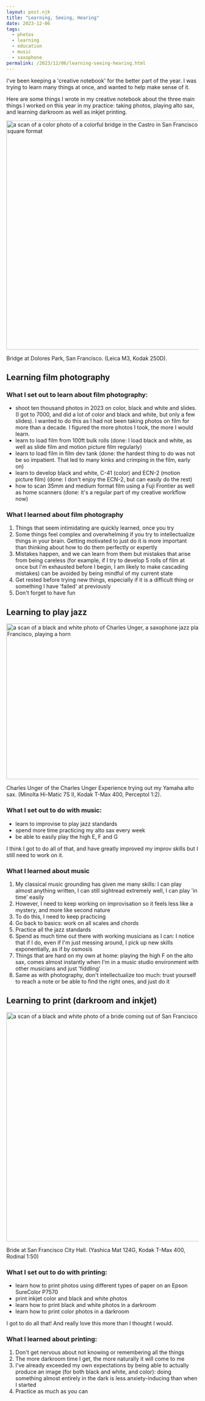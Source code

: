 ```yaml
---
layout: post.njk
title: "Learning, Seeing, Hearing"
date: 2023-12-06
tags: 
  - photos
  - learning
  - education
  - music
  - saxophone
permalink: /2023/12/06/learning-seeing-hearing.html
---
```

I've been keeping a 'creative notebook' for the better part of the year. I was trying to learn many things at once, and wanted to help make sense of it.

Here are some things I wrote in my creative notebook about the three main things I worked on this year in my practice: taking photos, playing alto sax, and learning darkroom as well as inkjet printing.

<img src="/photos/uploads/20230823-kodakportra400-leica-castro-020-positive-square.jpg" width="600" height="600" alt="a scan of a color photo of a colorful bridge in the Castro in San Francisco in a cropped square format">

Bridge at Dolores Park, San Francisco. (Leica M3, Kodak 250D).

## Learning film photography

### What I set out to learn about film photography:

- shoot ten thousand photos in 2023 on color, black and white and slides. (I got to 7000, and did a lot of color and black and white, but only a few slides). I wanted to do this as I had not been taking photos on film for more than a decade. I figured the more photos I took, the more I would learn.
- learn to load film from 100ft bulk rolls (done: I load black and white, as well as slide film and motion picture film regularly)
- learn to load film in film dev tank (done: the hardest thing to do was not be so impatient. That led to many kinks and crimping in the film, early on)
- learn to develop black and white, C-41 (color) and ECN-2 (motion picture film) (done: I don't enjoy the ECN-2, but can easily do the rest)
- how to scan 35mm and medium format film using a Fuji Frontier as well as home scanners (done: it's a regular part of my creative workflow now)

### What I learned about film photography 

1. Things that seem intimidating are quickly learned, once you try
2. Some things feel complex and overwhelming if you try to intellectualize things in your brain. Getting motivated to just do it is more important than thinking about how to do them perfectly or expertly
3. Mistakes happen, and we can learn from them but mistakes that arise from being careless (for example, if I try to develop 5 rolls of film at once but I'm exhausted before I begin, I am likely to make cascading mistakes) can be avoided by being mindful of my current state
4. Get rested before trying new things, especially if it is a difficult thing or something I have 'failed' at previously
5. Don't forget to have fun

## Learning to play jazz

<img src="/photos/uploads/20231123-minoltahimatic7sii-tmax400-perceptol-12-031-positive.jpg" width="600" height="408" alt="a scan of a black and white photo of Charles Unger, a saxophone jazz player in San Francisco, playing a horn">

Charles Unger of the Charles Unger Experience trying out my Yamaha alto sax. (Minolta Hi-Matic 7S II, Kodak T-Max 400, Perceptol 1:2).

### What I set out to do with music: 

- learn to improvise to play jazz standards
- spend more time practicing my alto sax every week
- be able to easily play the high E, F and G

I think I got to do all of that, and have greatly improved my improv skills but I still need to work on it.

### What I learned about music

1. My classical music grounding has given me many skills: I can play almost anything written, I can still sightread extremely well, I can play 'in time' easily
2. However, I need to keep working on improvisation so it feels less like a mystery, and more like second nature
3. To do this, I need to keep practicing 
4. Go back to basics: work on all scales and chords
5. Practice all the jazz standards
6. Spend as much time out there with working musicians as I can: I notice that if I do, even if I'm just messing around, I pick up new skills exponentially, as if by osmosis
7. Things that are hard on my own at home: playing the high F on the alto sax, comes almost instantly when I'm in a music studio environment with other musicians and just 'fiddling'
8. Same as with photography, don't intellectualize too much: trust yourself to reach a note or be able to find the right ones, and just do it

## Learning to print (darkroom and inkjet)

<img src="/photos/uploads/000010-7-positive.jpg" width="600" height="600" alt="a scan of a black and white photo of a bride coming out of San Francisco City Hall">

Bride at San Francisco City Hall. (Yashica Mat 124G, Kodak T-Max 400, Rodinal 1:50)

### What I set out to do with printing:

- learn how to print photos using different types of paper on an Epson SureColor P7570
- print inkjet color and black and white photos
- learn how to print black and white photos in a darkroom
- learn how to print color photos in a darkroom

I got to do all that! And really love this more than I thought I would.

### What I learned about printing:

1. Don't get nervous about not knowing or remembering all the things
3. The more darkroom time I get, the more naturally it will come to me
4. I've already exceeded my own expectations by being able to actually produce an image (for both black and white, and color): doing something almost entirely in the dark is less anxiety-inducing than when I started 
5. Practice as much as you can
